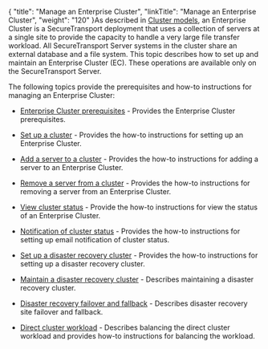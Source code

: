 {
    "title": "Manage an Enterprise Cluster",
    "linkTitle": "Manage an Enterprise Cluster",
    "weight": "120"
}As described in [Cluster models](../../overview5/c_st_deploy_models), an Enterprise Cluster is a SecureTransport deployment that uses a collection of servers at a single site to provide the capacity to handle a very large file transfer workload. All SecureTransport Server systems in the cluster share an external database and a file system. This topic describes how to set up and maintain an Enterprise Cluster (EC). These operations are available only on the SecureTransport Server.

The following topics provide the prerequisites and how-to instructions for managing an Enterprise Cluster:

-   [Enterprise Cluster prerequisites](c_st_cluster_prerequisites) - Provides the Enterprise Cluster prerequisites.
-   [Set up a cluster](t_st_setup_cluster) - Provides the how-to instructions for setting up an Enterprise Cluster.
-   [Add a server to a cluster](t_st_add_server_to_cluster) - Provides the how-to instructions for adding a server to an Enterprise Cluster.
-   [Remove a server from a cluster](t_st_remove_server_from_cluster) - Provides the how-to instructions for removing a server from an Enterprise Cluster.
-   [View cluster status](t_st_view_cluster_status) - Provide the how-to instructions for view the status of an Enterprise Cluster.
-   [Notification of cluster status](t_st_notification_of_cluster_status) - Provides the how-to instructions for setting up email notification of cluster status.
-   [Set up a disaster recovery cluster](t_st_setup_disaster_recovery_cluster) - Provides the how-to instructions for setting up a disaster recovery cluster.
-   [Maintain a disaster recovery cluster](t_st_maintain_disaster_recovery_cluster) - Describes maintaining a disaster recovery cluster.
-   [Disaster recovery failover and fallback](t_st_dr_failover_fallback) - Describes disaster recovery site failover and fallback.
-   [Direct cluster workload](t_st_direct_cluster_workload) - Describes balancing the direct cluster workload and provides how-to instructions for balancing the workload.
